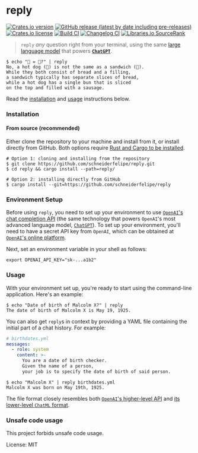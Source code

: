 # reply

[![Crates.io version](https://img.shields.io/crates/v/reply)](https://crates.io/crates/reply)
[![GitHub release (latest by date including pre-releases)](https://img.shields.io/github/v/release/schneiderfelipe/answer?include_prereleases)](https://github.com/schneiderfelipe/answer/releases)
[![Crates.io license](https://img.shields.io/crates/l/reply)](https://github.com/schneiderfelipe/answer/blob/main/LICENSE)
[![Build CI](https://github.com/schneiderfelipe/answer/actions/workflows/ci.yml/badge.svg)](https://github.com/schneiderfelipe/answer/actions/workflows/ci.yml)
[![Changelog CI](https://github.com/schneiderfelipe/answer/actions/workflows/changelog.yml/badge.svg)](https://github.com/schneiderfelipe/answer/blob/main/CHANGELOG.md#changelog)
[![Libraries.io `SourceRank`](https://img.shields.io/librariesio/sourcerank/cargo/reply)](https://libraries.io/cargo/reply)

> `reply` _any_ question right from your terminal,
> using the same
> [large language model](https://en.wikipedia.org/wiki/Large_language_model)
> that powers
> [**`ChatGPT`**](https://chat.openai.com/chat).

```console
$ echo "🌭 = 🥪?" | reply
No, a hot dog (🌭) is not the same as a sandwich (🥪).
While they both consist of bread and a filling,
a sandwich typically has separate slices of bread,
while a hot dog has a single bun that is sliced
on the top and filled with a sausage.
```

Read
the [installation](#installation)
and [usage](#usage) instructions below.

### Installation

#### From source (recommended)

Either clone the repository to your machine and install from it,
or install directly from GitHub.
Both options require [Rust and Cargo to be installed](https://rustup.rs/).

```console
# Option 1: cloning and installing from the repository
$ git clone https://github.com/schneiderfelipe/reply.git
$ cd reply && cargo install --path=reply/

# Option 2: installing directly from GitHub
$ cargo install --git=https://github.com/schneiderfelipe/reply
```

### Environment Setup

Before using `reply`,
you need to set up your environment to use
[`OpenAI`'s chat completion API](https://platform.openai.com/docs/guides/chat/chat-completions-beta)
(the same technology that powers `OpenAI`'s most advanced language model,
[`ChatGPT`](https://chat.openai.com/chat)).
To set up your environment,
you'll need to have a secret API key from `OpenAI`,
which can be obtained at
[`OpenAI`'s online platform](https://platform.openai.com/account/api-keys).

Next,
set an environment variable in your shell as follows:

```shell
export OPENAI_API_KEY="sk-...a1b2"
```

### Usage

With your environment set up,
you're ready to start using
the command-line application.
Here's an example:

```console
$ echo "Date of birth of Malcolm X?" | reply
The date of birth of Malcolm X is May 19, 1925.
```

You can also get `reply`s in context by providing a YAML file containing
the initial part of a chat history.
For example:

```yaml
# birthdates.yml
messages:
  - role: system
    content: >-
      You are a date of birth checker.
      Given the name of a person,
      your job is to specify the date of birth of said person.
```

```console
$ echo "Malcolm X" | reply birthdates.yml
Malcolm X was born on May 19th, 1925.
```

The file format closely resembles both
[`OpenAI`'s higher-level API](https://platform.openai.com/docs/guides/chat/introduction)
and
[its lower-level `ChatML` format](https://github.com/openai/openai-python/blob/main/chatml.md).

### Unsafe code usage

This project forbids unsafe code usage.

License: MIT
